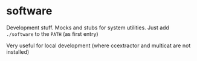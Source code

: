 # software

Development stuff. Mocks and stubs for system utilities.
Just add `./software` to the `PATH` (as first entry)

Very useful for local development (where ccextractor and multicat are not
installed)
